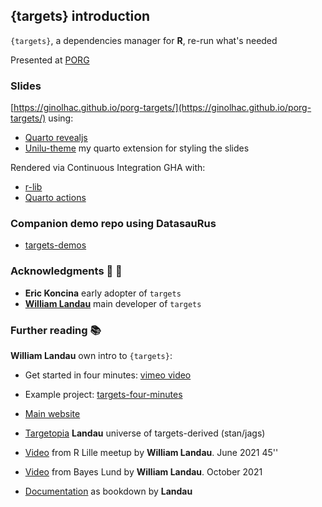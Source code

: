 ## {targets} introduction

`{targets}`, a dependencies manager for **R**, re-run what's needed

Presented at [PORG](https://porg.digitaltwin.lu/)



### Slides

[https://ginolhac.github.io/porg-targets/](https://ginolhac.github.io/porg-targets/) using:

- [Quarto revealjs](https://quarto.org/docs/presentations/revealjs/)
- [Unilu-theme](https://github.com/ginolhac/unilu-theme) my quarto extension for styling the slides

Rendered via Continuous Integration GHA with:

- [r-lib](https://github.com/r-lib/actions)
- [Quarto actions](https://github.com/quarto-dev/quarto-actions)


### Companion demo repo using DatasauRus

- [targets-demos](https://github.com/ginolhac/targets-demos)

### Acknowledgments  🙏 👏

- **Eric Koncina** early adopter of `targets`
- [**William Landau**](https://github.com/wlandau) main developer of `targets`


### Further reading 📚

**William Landau** own intro to `{targets}`:

- Get started in four minutes: [vimeo video](https://vimeo.com/700982360)
- Example project: [targets-four-minutes](https://github.com/wlandau/targets-four-minutes)

- [Main website](https://docs.ropensci.org/targets/)
- [Targetopia](https://wlandau.github.io/targetopia/packages.html) **Landau** universe of targets-derived (stan/jags)
- [Video](https://www.youtube.com/watch?v=FODSavXGjYg) from R Lille meetup by **William Landau**. June 2021 45''
- [Video](https://www.youtube.com/watch?v=odcBA4ETLn8) from Bayes Lund by **William Landau**. October 2021
- [Documentation](https://books.ropensci.org/targets/) as bookdown by **Landau**
